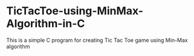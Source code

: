 # TicTacToe-using-MinMax-Algorithm-in-C

This is a simple C program for creating Tic Tac Toe game using Min-Max algorithm

